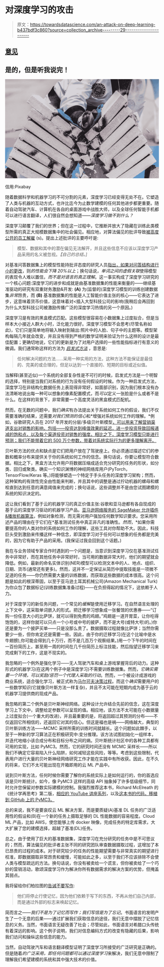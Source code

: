 # 对深度学习的攻击

> 原文：<https://towardsdatascience.com/an-attack-on-deep-learning-b437bdf3c860?source=collection_archive---------29----------------------->

## [意见](https://towardsdatascience.com/tagged/opinion)

## 是的，但是听我说完！

![](img/e2a3396fd75a702d48ef9d02f6f7e5ec.png)

信用:Pixabay

随着数据科学和机器学习的不可分割的元素，深度学习已经变得无处不在。它塑造了人类与机器的互动方式，也许比迄今为止数学建模的任何其他进步都更重要。随着自动驾驶汽车、计算机在各自的桌面游戏中战胜大师，以及全球任何智能手机都可以进行语言翻译，人们很自然会想知道——*深度学习做不到什么？*

深度学习颠覆了我们的世界；但在这一过程中，它推断并放大了隐藏在训练此类模型所需的真正大规模数据集中的社会偏见。相应地，对算法偏见的批评导致[被高度公开的员工解雇](https://www.wired.com/story/behind-paper-led-google-researchers-firing/) (s)。提出上述批评的主要呼吁是:

> 模型、数据和其中的潜在偏见无法解开，并且这些信息不应该以深度学习产品采用的名义被忽视。*【自己的总结。]*

对基准问答数据集上的模型性能持批评态度的研究人员[指出，如果对问答结构进行小的更改](https://arxiv.org/pdf/1907.07355.pdf)，则*的性能会下降 20%以上*；换句话说，*单词之间的虚假关联*使得模型的表现令人难以置信，*而不是对语言的真正理解*。这一事实构成了深度学习研究的一个核心问题:深度学习的进步和成就是由基准数据集的性能来衡量的——继续基准驱动的研究有双重财务激励&开发: **(A)** 为(监督的)深度学习模型的训练创建数据集*非常*昂贵，而 **(B)** 基准数据集的性能是人工智能价值主张的核心——它表达了进步，这意味着货币价值，这意味着对<插入大型科技公司的影响(我稍后会再回到为什么大型科技公司被激励传播广泛的深度学习热情的另一个原因。)

深度学习是有效的黑盒模式匹配。这些模型很容易在小数据集上过度拟合，但是当样本大小接近人群大小时，泛化能力很好。深度学习模型不会思考(尽管名称如此)，它们只是简单地将输入映射到输出:照片中的人脸、句子中的主题等。模型架构每隔几年就会改变，并且没有得到严格的数学证明来验证为什么这样的设计是最佳配置；更确切地说，它们的更新是为了对用户选择的一些性能指标进行有意义的微调。我们通常称这样的方法为 [*启发式方法*](https://en.wikipedia.org/wiki/Heuristic) ，意思是:

> 任何解决问题的方法……采用一种实用的方法，这种方法不能保证是最佳的、完美的或合理的，但足以达到一个直接的、短期的目标或近似值。

当解释(甚至近似)一个系统的全部复杂性是不可行的时候，启发式方法是一个明智的选择，特别是当我们对系统的行为没有任何假设的时候。作为一种启发式方法，深度学习在非结构化数据任务上表现得非常好，如面部识别，因为我们根本没有办法清晰地说出每一种可以想象的像素配置模式，而*可以*定义一张脸是什么或者不是什么。在这样的背景下，非常需要一个高度灵活的黑盒模式匹配机。

然而，在无数的问题中，我们*确实*有办法提出关于系统如何工作的假设，我们不仅需要准确的结果，还需要*对我们预测的信心*和*增强对系统如何工作的理解。*例如，谷歌研究人员在 2017 年开发的分层/多级贝叶斯模型[，可以用来了解营销渠道支出对销售的影响，包括——投资达到峰值效果的延迟，进一步投资导致回报递减的饱和点，以及每个渠道投资对销售的强度。相比之下，深度学习模型只能进行预测；我们不能带着它的 500 万个参数，带着对系统实际行为的更多理解离开。](https://static.googleusercontent.com/media/research.google.com/en//pubs/archive/45999.pdf)

贝叶斯方法的优点和缺点是它们把用户放在了驾驶座上。你必须通过描述它们的参数和概率分布来提供关于你的系统如何工作的信念。换句话说，你要让模型符合数据。相比之下，黑盒方法允许用户将数据压缩成适合充分研究的任务的形状，如分类、回归或聚类。确实一个知识渊博的神经网络库用户(PyTorch，TensorFlow/Keras 等。)将能够塑造一个特定于手头任务的深度学习架构；然而，这种架构的有效性完全由性能来判断，并且其中的调整是通过拧动机器的螺母和螺栓直到达到任意的满意阈值来完成的；换句话说，这些调整并不是由您试图建模的系统的知识决定的。

这让我们看到了基于云的机器学习的真正价值主张:谷歌和亚马逊都有各自现成的基于云的深度学习驱动的机器学习产品。[亚马逊网络服务的 SageMaker 允许插件&播放机器算法](https://docs.aws.amazon.com/sagemaker/latest/dg/algos.html)，例如对象检测，而无需对用户强加任何数学知识要求。您采用所述产品的理由在于它们在*基准测试任务中真正非凡的准确性。*然而*，*如果你需要提高你的人类对你的系统如何工作的理解，这些工具对你帮助不大。因此，科技巨头受到激励来传播这样一种信念，即深度学习对于任何可以想象的任务都是完美的，因为它有助于产品的采用。(我保证过我会回到这个话题。)

我在与业务领域专家合作时遇到的一个问题是，当意识到深度学习仅在基准测试任务中非常好，而在其他任务中非常好时，当可用的数据非常大时，他们的期望就会降低。例如，最新的命名实体识别(NER)模型可以检测文本中的人、地点、组织、日期、货币(通常还有更多)。然而，这并不一定保证从简历中提取技能是一项微不足道的任务——你仍然需要大量的训练数据，而获取这些数据的成本很高。这个问题是如此的根深蒂固，以至于亚马逊土耳其机械公司(Amazon Mechanical Turk)为你众包了数据标记(训练数据集准备过程)——在负担得起的情况下，这依赖于人力。

对于深度学习的新任务问题，一个常见的*缓解*是使用迁移学习。在自然语言处理的上下文中，这采取单词嵌入的形式。把迁移学习想象成一张餐馆的优惠券——“订购一份任意大小的比萨饼，就可以得到免费的鸡翅。”鸡翅是一道开胃菜，让你吃得饱饱的，这样你就可以只点一个小号或中号的披萨，而不是大号(或特大号)的。)你还是要为一个披萨买单——只是没那么贵了。数据摄取过程就像比萨饼；当然你需要少一些，但你肯定还是需要一些。因此，由于你的迁移学习(在这个比喻中是水牛翅膀),你可能会得到几十万行，而不是几百万个观察结果。)用一个下午的时间在一百份简历上，甚至用一周的时间在几千份简历上标注技能，然后指望迁移学习来完成剩下的工作，这是不现实的。

我忽略的一个例外是强化学习——无人驾驶汽车和桌上游戏掌握背后的动力。这种形式的机器学习(在这两个例子中是深度学习)不需要训练数据集。然而，*它确实需要一个环境，可以奖励/惩罚一个代理人采取的行动*。然而，一个被设计成游戏的商业系统，适合强化学习，被正式称为[马尔可夫决策过程](https://en.wikipedia.org/wiki/Markov_decision_process)。而这个*确实*需要用户的一些数学知识(它就像贝叶斯方法一样复杂)，并且不太可能在短期内成为基于云的机器学习提供商的现成产品。

我忽略的第二个例外是贝叶斯神经网络。这种设计允许结合先前的信念，这在深度学习上下文中，调整给定参数可以呈现的值。相应地，该方法不太可能在小数据量上过度拟合(一个重大的改进)，并且最重要的是，将返回超过其预测的分布——不仅返回它所相信的，还返回它对其的信心。但这是福也是祸——网络越大，典型的贝叶斯训练方法——MCMC 采样所需的训练时间就越长。这个问题如此棘手，以至于一种新的学习算法正在积极研究中:变分推理。该方法试图初始化一组样本，并迭代地缩小该合成分布和目标分布之间的熵。贝叶斯统计社区中的各种工具都有可用的实现，比如 PyMC3。然而，它的研究时间还没有 MCMC 采样长——所以我们不确定它容易陷入什么陷阱，如何减轻这些风险，等等。考虑到这些限制，代表用户进行大量的贝叶斯神经网络研究工作才能在实践中有所收获。因此，在不久的将来，它们不太可能出现在开箱即用的云 ML 产品中。

说到贝叶斯方法，任何时候你需要了解你的系统实际上是如何运行的，你的首选应该是贝叶斯统计。如今，像 PyMC3 这样的高级 API 抽象掉了许多低级细节，同时允许您保留对参数实际建模的控制。我强烈推荐这本书，Richard McElreath 的《统计学再思考》第二版，[相应的 YouTube 讲座系列](https://www.youtube.com/playlist?list=PLDcUM9US4XdNM4Edgs7weiyIguLSToZRI)，以及[这本书的代码，移植到 GitHub 上的 PyMC3。](https://github.com/pymc-devs/resources/tree/master/Rethinking_2)

总的来说，我不是要哀叹云 ML 解决方案，而是要质疑(A)基准 DL 任务的广泛适用性的假设和(B)在一个新的任务上摄取足够的 DL 性能数据的容易程度。Cloud ML 产品，比如 AWS，使您能够上传 docker 映像，完成任务的特定库需求，大大扩展了您的建模选择，超越了基准(DL)任务。

总之，由于使用了巨大的基准数据集，深度学习在充分研究的任务中是不可思议的；然而，算法偏见的批评者主张不同的研究团队审查数据摄取过程，这增加了本已昂贵的过程的成本。对于研究较少的任务的性能期望需要与非常真实的期望进行校准，即数据摄取非常昂贵和缓慢，可能如此之多，以至于我们不应该排除不会使人类与模型疏远的方法。换句话说，你没有被卖给一个谎言，但你被卖给了一个巧妙的营销活动，歌颂深度学习作为解决你所有数据需求的解决方案的优势，但掩盖其弱点。

我将留给你们柏拉图的[告诫不要写作](https://fs.blog/2013/02/an-old-argument-against-writing/#:~:text=%E2%80%9CTell%20me%20and%20I'll,and%20I'll%20understand.%E2%80%9D&text=From%20Plato's%20Phaedrus%2C%20commenting%20on%20the%20invention%20of%20writing.):

> 他们将停止行使记忆，因为他们依赖于写下的东西，不再从他们自己内部，而是通过外部的标志来唤起记忆。

简而言之——*我们不是为了记忆而写作；我们写信是为了忘记*。书面语言的发明产生了一个无意的后果——通过扩展我们获取信息的途径，我们无意中摆脱了记忆信息的义务。当然，书面语言无疑改善了社会；尽管如此，书面语言对希腊口头传统有着深远的影响。这个例子说明，我们对信息编码方式的改变有隐藏的后果，影响我们访问和操纵这些信息的能力。

当然，自动驾驶汽车和语言翻译模型证明了深度学习所接受的广泛研究是正确的。但是随着*的广泛采用，即任何问题都可以通过深度学习*来解决，我们无意中限制了理解我们希望建模的系统和其中强大技术的价值。